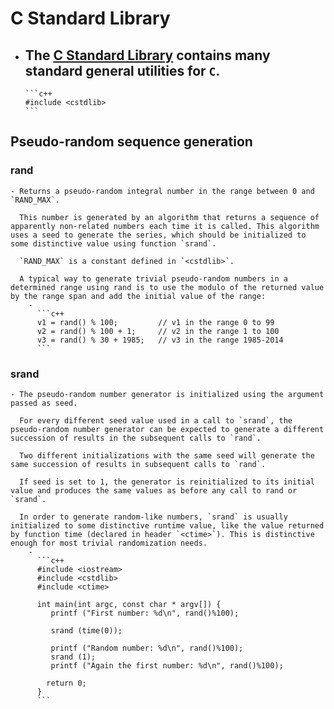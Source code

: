 # C Standard Library
- The [C Standard Library](http://cplusplus.com/reference/cstdlib/) contains many standard general utilities for `C`.
	-
	  ```c++
	  #include <cstdlib>
	  ```
## Pseudo-random sequence generation
### rand
	- Returns a pseudo-random integral number in the range between 0 and `RAND_MAX`.
	  
	  This number is generated by an algorithm that returns a sequence of apparently non-related numbers each time it is called. This algorithm uses a seed to generate the series, which should be initialized to some distinctive value using function `srand`.
	  
	  `RAND_MAX` is a constant defined in `<cstdlib>`.
	  
	  A typical way to generate trivial pseudo-random numbers in a determined range using rand is to use the modulo of the returned value by the range span and add the initial value of the range:
		-
		  ```c++
		  v1 = rand() % 100;         // v1 in the range 0 to 99
		  v2 = rand() % 100 + 1;     // v2 in the range 1 to 100
		  v3 = rand() % 30 + 1985;   // v3 in the range 1985-2014
		  ```
### srand
	- The pseudo-random number generator is initialized using the argument passed as seed.
	  
	  For every different seed value used in a call to `srand`, the pseudo-random number generator can be expected to generate a different succession of results in the subsequent calls to `rand`.
	  
	  Two different initializations with the same seed will generate the same succession of results in subsequent calls to `rand`.
	  
	  If seed is set to 1, the generator is reinitialized to its initial value and produces the same values as before any call to rand or `srand`.
	  
	  In order to generate random-like numbers, `srand` is usually initialized to some distinctive runtime value, like the value returned by function time (declared in header `<ctime>`). This is distinctive enough for most trivial randomization needs.
		-
		  ```c++
		  #include <iostream>
		  #include <cstdlib>
		  #include <ctime>
		  
		  int main(int argc, const char * argv[]) {
		     printf ("First number: %d\n", rand()%100);
		    
		     srand (time(0));
		    
		     printf ("Random number: %d\n", rand()%100);
		     srand (1);
		     printf ("Again the first number: %d\n", rand()%100);
		  
		    return 0;
		  }
		  ```